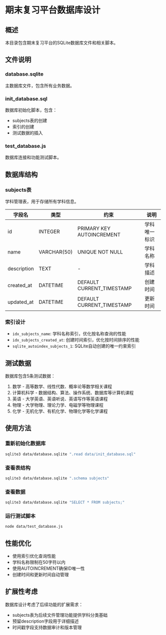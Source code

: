 # 期末复习平台数据库设计

## 概述
本目录包含期末复习平台的SQLite数据库文件和相关脚本。

## 文件说明

### database.sqlite
主数据库文件，包含所有业务数据。

### init_database.sql
数据库初始化脚本，包含：
- subjects表的创建
- 索引的创建
- 测试数据的插入

### test_database.js
数据库连接和功能测试脚本。

## 数据库结构

### subjects表
学科管理表，用于存储所有学科信息。

| 字段名 | 类型 | 约束 | 说明 |
|--------|------|------|------|
| id | INTEGER | PRIMARY KEY AUTOINCREMENT | 学科唯一标识 |
| name | VARCHAR(50) | UNIQUE NOT NULL | 学科名称 |
| description | TEXT | - | 学科描述 |
| created_at | DATETIME | DEFAULT CURRENT_TIMESTAMP | 创建时间 |
| updated_at | DATETIME | DEFAULT CURRENT_TIMESTAMP | 更新时间 |

### 索引设计
- `idx_subjects_name`: 学科名称索引，优化按名称查询的性能
- `idx_subjects_created_at`: 创建时间索引，优化按时间排序的性能
- `sqlite_autoindex_subjects_1`: SQLite自动创建的唯一约束索引

## 测试数据
数据库包含5条测试数据：
1. 数学 - 高等数学、线性代数、概率论等数学相关课程
2. 计算机科学 - 数据结构、算法、操作系统、数据库等计算机课程
3. 英语 - 大学英语、英语听说、英语写作等英语课程
4. 物理 - 大学物理、理论力学、电磁学等物理课程
5. 化学 - 无机化学、有机化学、物理化学等化学课程

## 使用方法

### 重新初始化数据库
```bash
sqlite3 data/database.sqlite ".read data/init_database.sql"
```

### 查看表结构
```bash
sqlite3 data/database.sqlite ".schema subjects"
```

### 查看数据
```bash
sqlite3 data/database.sqlite "SELECT * FROM subjects;"
```

### 运行测试脚本
```bash
node data/test_database.js
```

## 性能优化
- 使用索引优化查询性能
- 学科名称限制在50字符以内
- 使用AUTOINCREMENT确保ID唯一性
- 创建时间和更新时间自动管理

## 扩展性考虑
数据库设计考虑了后续功能的扩展需求：
- subjects表为后续文件管理功能提供学科分类基础
- 预留description字段用于详细描述
- 时间戳字段支持数据审计和版本管理

